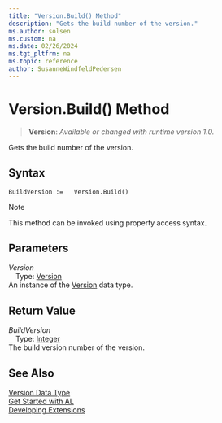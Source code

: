 ```yaml
---
title: "Version.Build() Method"
description: "Gets the build number of the version."
ms.author: solsen
ms.custom: na
ms.date: 02/26/2024
ms.tgt_pltfrm: na
ms.topic: reference
author: SusanneWindfeldPedersen
---
```

[//]: # (START>DO_NOT_EDIT)
[//]: # (IMPORTANT:Do not edit any of the content between here and the END>DO_NOT_EDIT.)
[//]: # (Any modifications should be made in the .xml files in the ModernDev repo.)
# Version.Build() Method
> **Version**: _Available or changed with runtime version 1.0._

Gets the build number of the version.


## Syntax
```AL
BuildVersion :=   Version.Build()
```
> [!NOTE]
> This method can be invoked using property access syntax.
## Parameters
*Version*  
&emsp;Type: [Version](version-data-type.md)  
An instance of the [Version](version-data-type.md) data type.  

## Return Value
*BuildVersion*  
&emsp;Type: [Integer](../integer/integer-data-type.md)  
The build version number of the version.


[//]: # (IMPORTANT: END>DO_NOT_EDIT)
## See Also
[Version Data Type](version-data-type.md)  
[Get Started with AL](../../devenv-get-started.md)  
[Developing Extensions](../../devenv-dev-overview.md)